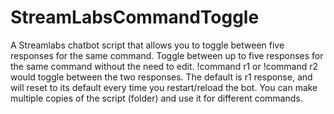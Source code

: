 # StreamLabsCommandToggle
A Streamlabs chatbot script that allows you to toggle between five responses for the same command.
Toggle between up to five responses for the same command without the need to edit. !command r1 or !command r2 would toggle between the two responses. The default is r1 response, and will reset to its default every time you restart/reload the bot. You can make multiple copies of the script (folder) and use it for different commands.
